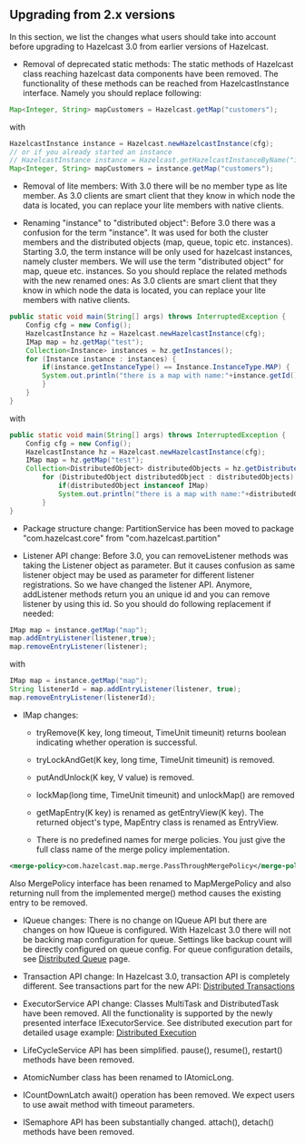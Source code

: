 ## Upgrading from 2.x versions


In this section, we list the changes what users should take into account before upgrading to Hazelcast 3.0 from earlier versions of Hazelcast.

-   Removal of deprecated static methods:
    The static methods of Hazelcast class reaching hazelcast data components have been removed. The functionality of these methods can be reached from HazelcastInstance interface. Namely you should replace following:

```java
Map<Integer, String> mapCustomers = Hazelcast.getMap("customers");
```
with
```java
HazelcastInstance instance = Hazelcast.newHazelcastInstance(cfg);
// or if you already started an instance
// HazelcastInstance instance = Hazelcast.getHazelcastInstanceByName("instance1");
Map<Integer, String> mapCustomers = instance.getMap("customers");
```
-   Removal of lite members:
    With 3.0 there will be no member type as lite member. As 3.0 clients are smart client that they know in which node the data is located, you can replace your lite members with native clients.

-   Renaming "instance" to "distributed object":
    Before 3.0 there was a confusion for the term "instance". It was used for both the cluster members and the distributed objects (map, queue, topic etc. instances). Starting 3.0, the term instance will be only used for hazelcast instances, namely cluster members. We will use the term "distributed object" for map, queue etc. instances. So you should replace the related methods with the new renamed ones: As 3.0 clients are smart client that they know in which node the data is located, you can replace your lite members with native clients.

```java
public static void main(String[] args) throws InterruptedException {
    Config cfg = new Config();
    HazelcastInstance hz = Hazelcast.newHazelcastInstance(cfg);
    IMap map = hz.getMap("test");
    Collection<Instance> instances = hz.getInstances();
    for (Instance instance : instances) {
        if(instance.getInstanceType() == Instance.InstanceType.MAP) {
        System.out.println("there is a map with name:"+instance.getId());
        }
    }
}
```
with
```java
public static void main(String[] args) throws InterruptedException {
    Config cfg = new Config();
    HazelcastInstance hz = Hazelcast.newHazelcastInstance(cfg);
    IMap map = hz.getMap("test");
    Collection<DistributedObject> distributedObjects = hz.getDistributedObjects();
        for (DistributedObject distributedObject : distributedObjects) {
            if(distributedObject instanceof IMap)
            System.out.println("there is a map with name:"+distributedObject.getName());
        }
}
```
-   Package structure change:
    PartitionService has been moved to package "com.hazelcast.core" from "com.hazelcast.partition"

-   Listener API change:
    Before 3.0, you can removeListener methods was taking the Listener object as parameter. But it causes confusion as same listener object may be used as parameter for different listener registrations. So we have changed the listener API. Anymore, addListener methods return you an unique id and you can remove listener by using this id. So you should do following replacement if needed:

```java
IMap map = instance.getMap("map");
map.addEntryListener(listener,true);
map.removeEntryListener(listener);
```    
with
```java
IMap map = instance.getMap("map");
String listenerId = map.addEntryListener(listener, true);
map.removeEntryListener(listenerId);
```
-   IMap changes:
    -   tryRemove(K key, long timeout, TimeUnit timeunit) returns boolean indicating whether operation is successful.

    -   tryLockAndGet(K key, long time, TimeUnit timeunit) is removed.

    -   putAndUnlock(K key, V value) is removed.

    -   lockMap(long time, TimeUnit timeunit) and unlockMap() are removed

    -   getMapEntry(K key) is renamed as getEntryView(K key). The returned object's type, MapEntry class is renamed as EntryView.

    -   There is no predefined names for merge policies. You just give the full class name of the merge policy implementation.

```xml
<merge-policy>com.hazelcast.map.merge.PassThroughMergePolicy</merge-policy>
```
Also MergePolicy interface has been renamed to MapMergePolicy and also returning null from the implemented merge() method causes the existing entry to be removed.

-   IQueue changes:
    There is no change on IQueue API but there are changes on how IQueue is configured. With Hazelcast 3.0 there will not be backing map configuration for queue. Settings like backup count will be directly configured on queue config. For queue configuration details, see [Distributed Queue](#distributed-queue) page.

-   Transaction API change:
    In Hazelcast 3.0, transaction API is completely different. See transactions part for the new API: [Distributed Transactions](#transactions)

-   ExecutorService API change:
    Classes MultiTask and DistributedTask have been removed. All the functionality is supported by the newly presented interface IExecutorService. See distributed execution part for detailed usage example: [Distributed Execution](#distributed-execution)

-   LifeCycleService API has been simplified. pause(), resume(), restart() methods have been removed.

-   AtomicNumber class has been renamed to IAtomicLong.

-   ICountDownLatch await() operation has been removed. We expect users to use await method with timeout parameters.

-   ISemaphore API has been substantially changed. attach(), detach() methods have been removed.
